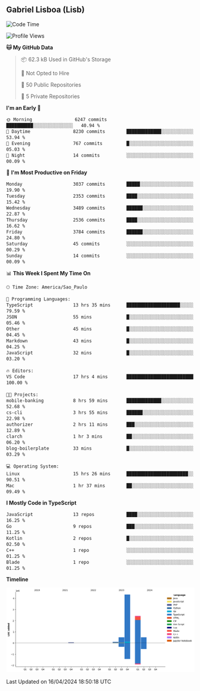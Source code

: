 ## Gabriel Lisboa (Lisb)

<!--START_SECTION:waka-->
![Code Time](http://img.shields.io/badge/Code%20Time-518%20hrs%2045%20mins-blue)

![Profile Views](http://img.shields.io/badge/Profile%20Views-0-blue)

**🐱 My GitHub Data** 

> 📦 62.3 kB Used in GitHub's Storage 
 > 
> 🚫 Not Opted to Hire
 > 
> 📜 50 Public Repositories 
 > 
> 🔑 5 Private Repositories 
 > 
**I'm an Early 🐤** 

```text
🌞 Morning                6247 commits        ██████████░░░░░░░░░░░░░░░   40.94 % 
🌆 Daytime                8230 commits        █████████████░░░░░░░░░░░░   53.94 % 
🌃 Evening                767 commits         █░░░░░░░░░░░░░░░░░░░░░░░░   05.03 % 
🌙 Night                  14 commits          ░░░░░░░░░░░░░░░░░░░░░░░░░   00.09 % 
```
📅 **I'm Most Productive on Friday** 

```text
Monday                   3037 commits        █████░░░░░░░░░░░░░░░░░░░░   19.90 % 
Tuesday                  2353 commits        ████░░░░░░░░░░░░░░░░░░░░░   15.42 % 
Wednesday                3489 commits        ██████░░░░░░░░░░░░░░░░░░░   22.87 % 
Thursday                 2536 commits        ████░░░░░░░░░░░░░░░░░░░░░   16.62 % 
Friday                   3784 commits        ██████░░░░░░░░░░░░░░░░░░░   24.80 % 
Saturday                 45 commits          ░░░░░░░░░░░░░░░░░░░░░░░░░   00.29 % 
Sunday                   14 commits          ░░░░░░░░░░░░░░░░░░░░░░░░░   00.09 % 
```


📊 **This Week I Spent My Time On** 

```text
🕑︎ Time Zone: America/Sao_Paulo

💬 Programming Languages: 
TypeScript               13 hrs 35 mins      ████████████████████░░░░░   79.59 % 
JSON                     55 mins             █░░░░░░░░░░░░░░░░░░░░░░░░   05.46 % 
Other                    45 mins             █░░░░░░░░░░░░░░░░░░░░░░░░   04.45 % 
Markdown                 43 mins             █░░░░░░░░░░░░░░░░░░░░░░░░   04.25 % 
JavaScript               32 mins             █░░░░░░░░░░░░░░░░░░░░░░░░   03.20 % 

🔥 Editors: 
VS Code                  17 hrs 4 mins       █████████████████████████   100.00 % 

🐱‍💻 Projects: 
mobile-banking           8 hrs 59 mins       █████████████░░░░░░░░░░░░   52.68 % 
cs-cli                   3 hrs 55 mins       ██████░░░░░░░░░░░░░░░░░░░   22.98 % 
authorizer               2 hrs 11 mins       ███░░░░░░░░░░░░░░░░░░░░░░   12.89 % 
clarch                   1 hr 3 mins         ██░░░░░░░░░░░░░░░░░░░░░░░   06.20 % 
blog-boilerplate         33 mins             █░░░░░░░░░░░░░░░░░░░░░░░░   03.29 % 

💻 Operating System: 
Linux                    15 hrs 26 mins      ███████████████████████░░   90.51 % 
Mac                      1 hr 37 mins        ██░░░░░░░░░░░░░░░░░░░░░░░   09.49 % 
```

**I Mostly Code in TypeScript** 

```text
JavaScript               13 repos            ████░░░░░░░░░░░░░░░░░░░░░   16.25 % 
Go                       9 repos             ███░░░░░░░░░░░░░░░░░░░░░░   11.25 % 
Kotlin                   2 repos             █░░░░░░░░░░░░░░░░░░░░░░░░   02.50 % 
C++                      1 repo              ░░░░░░░░░░░░░░░░░░░░░░░░░   01.25 % 
Blade                    1 repo              ░░░░░░░░░░░░░░░░░░░░░░░░░   01.25 % 
```



**Timeline**

![Lines of Code chart](https://raw.githubusercontent.com/tenlisboa/tenlisboa/main/assets/bar_graph.png)


 Last Updated on 16/04/2024 18:50:18 UTC
<!--END_SECTION:waka-->

